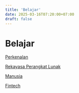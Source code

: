 ```yaml
---
title: 'Belajar'
date: 2025-03-16T07:20:00+07:00
draft: false
---
```


# Belajar

[Perkenalan](./perkenalan/)

[Rekayasa Perangkat Lunak](./rekayasa-perangkat-lunak/)

[Manusia](./manusia/)

[Fintech](./fintech/)
